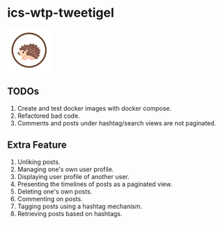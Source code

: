 # ics-wtp-tweetigel


<img src="tweetigel-frontend/public/tweetigel_logo.png" alt="Tweetigel Logo" width="100"/>

## TODOs
1. Create and test docker images with docker compose.
2. Refactored bad code.
3. Comments and posts under hashtag/search views are not paginated.

## Extra Feature
1. Unliking posts.
2. Managing one's own user profile.
3. Displaying user profile of another user.
4. Presenting the timelines of posts as a paginated view.
5. Deleting one's own posts.
6. Commenting on posts.
7. Tagging posts using a hashtag mechanism.
8. Retrieving posts based on hashtags.